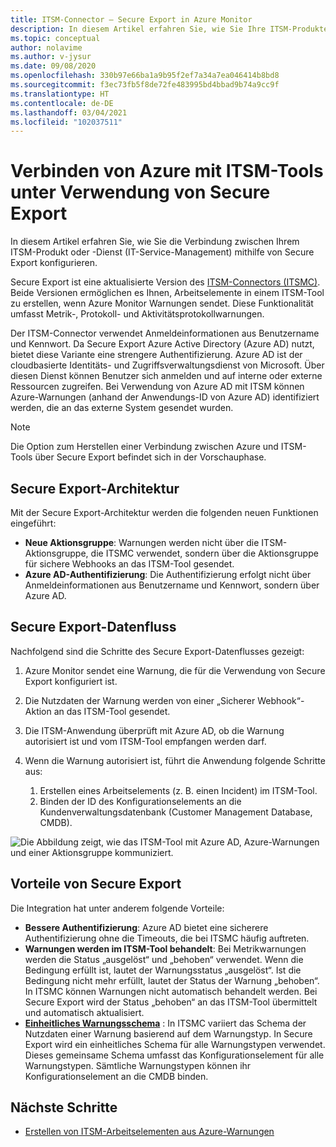 ```yaml
---
title: ITSM-Connector – Secure Export in Azure Monitor
description: In diesem Artikel erfahren Sie, wie Sie Ihre ITSM-Produkte/-Dienste mit Secure Export in Azure Monitor verbinden, um ITSM-Arbeitselemente zentral zu überwachen und zu verwalten.
ms.topic: conceptual
author: nolavime
ms.author: v-jysur
ms.date: 09/08/2020
ms.openlocfilehash: 330b97e66ba1a9b95f2ef7a34a7ea046414b8bd8
ms.sourcegitcommit: f3ec73fb5f8de72fe483995bd4bbad9b74a9cc9f
ms.translationtype: HT
ms.contentlocale: de-DE
ms.lasthandoff: 03/04/2021
ms.locfileid: "102037511"
---
```

# <a name="connect-azure-to-itsm-tools-by-using-secure-export"></a>Verbinden von Azure mit ITSM-Tools unter Verwendung von Secure Export

In diesem Artikel erfahren Sie, wie Sie die Verbindung zwischen Ihrem ITSM-Produkt oder -Dienst (IT-Service-Management) mithilfe von Secure Export konfigurieren.

Secure Export ist eine aktualisierte Version des [ITSM-Connectors (ITSMC)](./itsmc-overview.md). Beide Versionen ermöglichen es Ihnen, Arbeitselemente in einem ITSM-Tool zu erstellen, wenn Azure Monitor Warnungen sendet. Diese Funktionalität umfasst Metrik-, Protokoll- und Aktivitätsprotokollwarnungen.

Der ITSM-Connector verwendet Anmeldeinformationen aus Benutzername und Kennwort. Da Secure Export Azure Active Directory (Azure AD) nutzt, bietet diese Variante eine strengere Authentifizierung. Azure AD ist der cloudbasierte Identitäts- und Zugriffsverwaltungsdienst von Microsoft. Über diesen Dienst können Benutzer sich anmelden und auf interne oder externe Ressourcen zugreifen. Bei Verwendung von Azure AD mit ITSM können Azure-Warnungen (anhand der Anwendungs-ID von Azure AD) identifiziert werden, die an das externe System gesendet wurden.

> [!NOTE]
> Die Option zum Herstellen einer Verbindung zwischen Azure und ITSM-Tools über Secure Export befindet sich in der Vorschauphase.

## <a name="secure-export-architecture"></a>Secure Export-Architektur

Mit der Secure Export-Architektur werden die folgenden neuen Funktionen eingeführt:

* **Neue Aktionsgruppe**: Warnungen werden nicht über die ITSM-Aktionsgruppe, die ITSMC verwendet, sondern über die Aktionsgruppe für sichere Webhooks an das ITSM-Tool gesendet.
* **Azure AD-Authentifizierung**: Die Authentifizierung erfolgt nicht über Anmeldeinformationen aus Benutzername und Kennwort, sondern über Azure AD.

## <a name="secure-export-data-flow"></a>Secure Export-Datenfluss

Nachfolgend sind die Schritte des Secure Export-Datenflusses gezeigt:

1. Azure Monitor sendet eine Warnung, die für die Verwendung von Secure Export konfiguriert ist.
2. Die Nutzdaten der Warnung werden von einer „Sicherer Webhook“-Aktion an das ITSM-Tool gesendet.
3. Die ITSM-Anwendung überprüft mit Azure AD, ob die Warnung autorisiert ist und vom ITSM-Tool empfangen werden darf.
4. Wenn die Warnung autorisiert ist, führt die Anwendung folgende Schritte aus:
   
   1. Erstellen eines Arbeitselements (z. B. einen Incident) im ITSM-Tool.
   2. Binden der ID des Konfigurationselements an die Kundenverwaltungsdatenbank (Customer Management Database, CMDB).

![Die Abbildung zeigt, wie das ITSM-Tool mit Azure AD, Azure-Warnungen und einer Aktionsgruppe kommuniziert.](media/it-service-management-connector-secure-webhook-connections/secure-export-diagram.png)

## <a name="benefits-of-secure-export"></a>Vorteile von Secure Export

Die Integration hat unter anderem folgende Vorteile:

* **Bessere Authentifizierung**: Azure AD bietet eine sicherere Authentifizierung ohne die Timeouts, die bei ITSMC häufig auftreten.
* **Warnungen werden im ITSM-Tool behandelt**: Bei Metrikwarnungen werden die Status „ausgelöst“ und „behoben“ verwendet. Wenn die Bedingung erfüllt ist, lautet der Warnungsstatus „ausgelöst“. Ist die Bedingung nicht mehr erfüllt, lautet der Status der Warnung „behoben“. In ITSMC können Warnungen nicht automatisch behandelt werden. Bei Secure Export wird der Status „behoben“ an das ITSM-Tool übermittelt und automatisch aktualisiert.
* **[Einheitliches Warnungsschema](./alerts-common-schema.md)** : In ITSMC variiert das Schema der Nutzdaten einer Warnung basierend auf dem Warnungstyp. In Secure Export wird ein einheitliches Schema für alle Warnungstypen verwendet. Dieses gemeinsame Schema umfasst das Konfigurationselement für alle Warnungstypen. Sämtliche Warnungstypen können ihr Konfigurationselement an die CMDB binden.

## <a name="next-steps"></a>Nächste Schritte

* [Erstellen von ITSM-Arbeitselementen aus Azure-Warnungen](./itsmc-overview.md)